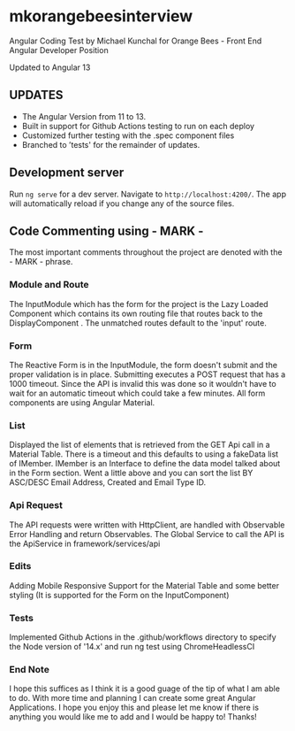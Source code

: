 # mkorangebeesinterview

Angular Coding Test by Michael Kunchal for Orange Bees - Front End Angular Developer Position

Updated to Angular 13 

## UPDATES
* The Angular Version from 11 to 13.
* Built in support for Github Actions testing to run on each deploy
* Customized further testing with the .spec component files
* Branched to ’tests' for the remainder of updates.

## Development server

Run `ng serve` for a dev server. Navigate to `http://localhost:4200/`. The app will automatically reload if you change any of the source files.

## Code Commenting using - MARK -

The most important comments throughout the project are denoted with the - MARK - phrase.

### Module and Route 

The InputModule which has the form for the project is the Lazy Loaded Component which contains its own routing file that routes back to the DisplayComponent . The unmatched routes default to the 'input' route.

### Form

The Reactive Form is in the InputModule, the form doesn't submit and the proper validation is in place. Submitting executes a POST request that has a 1000 timeout. Since the API is invalid this was done so it wouldn't have to wait for an automatic timeout which could take a few minutes. All form components are using Angular Material.

### List

Displayed the list of elements that is retrieved from the GET Api call in a Material Table. There is a timeout and this defaults to using a fakeData list of IMember. IMember is an Interface to define the data model talked about in the Form section. Went a little above and you can sort the list BY ASC/DESC Email Address, Created and Email Type ID.

### Api Request

The API requests were written with HttpClient, are handled with Observable Error Handling and return Observables.
The Global Service to call the API is the ApiService in framework/services/api

### Edits

Adding Mobile Responsive Support for the Material Table and some better styling (It is supported for the Form on the InputComponent)

### Tests

Implemented Github Actions in the .github/workflows directory to specify the Node version of '14.x' and run ng test using ChromeHeadlessCI


### End Note

I hope this suffices as I think it is a good guage of the tip of what I am able to do. With more time and planning I can create some great Angular Applications. I hope you enjoy this and please let me know if there is anything you would like me to add and I would be happy to! Thanks!
